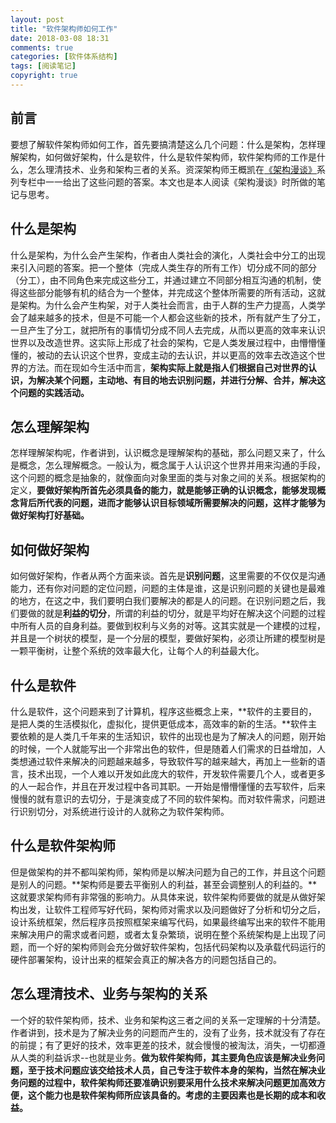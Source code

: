 ```yaml
---
layout: post
title: "软件架构师如何工作"
date: 2018-03-08 18:31
comments: true
categories: [软件体系结构]
tags: [阅读笔记]
copyright: true
---
```


## 前言

要想了解软件架构师如何工作，首先要搞清楚这么几个问题：什么是架构，怎样理解架构，如何做好架构，什么是软件，什么是软件架构师，软件架构师的工作是什么，怎么理清技术、业务和架构三者的关系。资深架构师王概凯在[《架构漫谈》](http://www.infoq.com/cn/articles/an-informal-discussion-on-architecture-part01?utm_source=infoq&utm_campaign=user_page&utm_medium=link)系列专栏中一一给出了这些问题的答案。本文也是本人阅读《架构漫谈》时所做的笔记与思考。

## 什么是架构

什么是架构，为什么会产生架构，作者由人类社会的演化，人类社会中分工的出现来引入问题的答案。把一个整体（完成人类生存的所有工作）切分成不同的部分（分工），由不同角色来完成这些分工，并通过建立不同部分相互沟通的机制，使得这些部分能够有机的结合为一个整体，并完成这个整体所需要的所有活动，这就是架构。为什么会产生构架，对于人类社会而言，由于人群的生产力提高，人类学会了越来越多的技术，但是不可能一个人都会这些新的技术，所有就产生了分工，一旦产生了分工，就把所有的事情切分成不同人去完成，从而以更高的效率来认识世界以及改造世界。这实际上形成了社会的架构，它是人类发展过程中，由懵懵懂懂的，被动的去认识这个世界，变成主动的去认识，并以更高的效率去改造这个世界的方法。而在现如今生活中而言，**架构实际上就是指人们根据自己对世界的认识，为解决某个问题，主动地、有目的地去识别问题，并进行分解、合并，解决这个问题的实践活动。**

## 怎么理解架构

怎样理解架构呢，作者讲到，认识概念是理解架构的基础，那么问题又来了，什么是概念，怎么理解概念。一般认为，概念属于人认识这个世界并用来沟通的手段，这个问题的概念是抽象的，就像面向对象里面的类与对象之间的关系。根据架构的定义，**要做好架构所首先必须具备的能力，就是能够正确的认识概念，能够发现概念背后所代表的问题，进而才能够认识目标领域所需要解决的问题，这样才能够为做好架构打好基础。**

## 如何做好架构

如何做好架构，作者从两个方面来谈。首先是**识别问题**，这里需要的不仅仅是沟通能力，还有你对问题的定位问题，问题的主体是谁，这是识别问题的关键也是最难的地方，在这之中，我们要明白我们要解决的都是人的问题。在识别问题之后，我们要做的就是**利益的切分**，所谓的利益的切分，就是平均好在解决这个问题的过程中所有人员的自身利益。要做到权利与义务的对等。这其实就是一个建模的过程，并且是一个树状的模型，是一个分层的模型，要做好架构，必须让所建的模型树是一颗平衡树，让整个系统的效率最大化，让每个人的利益最大化。

## 什么是软件

什么是软件，这个问题来到了计算机，程序这些概念上来，**软件的主要目的，是把人类的生活模拟化，虚拟化，提供更低成本，高效率的新的生活。**软件主要依赖的是人类几千年来的生活知识，软件的出现也是为了解决人的问题，刚开始的时候，一个人就能写出一个非常出色的软件，但是随着人们需求的日益增加，人类想通过软件来解决的问题越来越多，导致软件写的越来越大，再加上一些新的语言，技术出现，一个人难以开发如此庞大的软件，开发软件需要几个人，或者更多的人一起合作，并且在开发过程中各司其职。一开始是懵懵懂懂的去写软件，后来慢慢的就有意识的去切分，于是演变成了不同的软件架构。而对软件需求，问题进行识别切分，对系统进行设计的人就称之为软件架构师。

## 什么是软件架构师

但是做架构的并不都叫架构师，架构师是以解决问题为自己的工作，并且这个问题是别人的问题。**架构师是要去平衡别人的利益，甚至会调整别人的利益的。**这就要求架构师有非常强的影响力。从具体来说，软件架构师要做的就是从做好架构出发，让软件工程师写好代码，架构师对需求以及问题做好了分析和切分之后，设计系统框架，然后程序员按照框架来编写代码，如果最终编写出来的软件不能用来解决用户的需求或者问题，或者太复杂繁琐，说明在整个系统架构是上出现了问题，而一个好的架构师则会充分做好软件架构，包括代码架构以及承载代码运行的硬件部署架构，设计出来的框架会真正的解决各方的问题包括自己的。

## 怎么理清技术、业务与架构的关系

一个好的软件架构师，技术、业务和架构这三者之间的关系一定理解的十分清楚。作者讲到，技术是为了解决业务的问题而产生的，没有了业务，技术就没有了存在的前提；有了更好的技术，效率更差的技术，就会慢慢的被淘汰，消失，一切都遵从人类的利益诉求--也就是业务。**做为软件架构师，其主要角色应该是解决业务问题，至于技术问题应该交给技术人员，自己专注于软件本身的架构，当然在解决业务问题的过程中，软件架构师还要准确识别要采用什么技术来解决问题更加高效方便，这个能力也是软件架构师所应该具备的。考虑的主要因素也是长期的成本和收益。**
